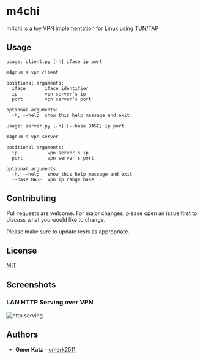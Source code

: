 # m4chi
m4chi is a toy VPN implementation for Linux using TUN/TAP

## Usage

```
usage: client.py [-h] iface ip port

m4gnum's vpn client

positional arguments:
  iface       iface identifier
  ip          vpn server's ip
  port        vpn server's port

optional arguments:
  -h, --help  show this help message and exit
```

```
usage: server.py [-h] [--base BASE] ip port

m4gnum's vpn server

positional arguments:
  ip           vpn server's ip
  port         vpn server's port

optional arguments:
  -h, --help   show this help message and exit
  --base BASE  vpn ip range base
```

## Contributing
Pull requests are welcome. For major changes, please open an issue first to discuss what you would like to change.

Please make sure to update tests as appropriate.

## License
[MIT](https://choosealicense.com/licenses/mit/)

## Screenshots

### LAN HTTP Serving over VPN
![http serving](https://github.com/omerk2511/Sparta/blob/master/assets/1.png?raw=true)

## Authors
- **Omer Katz** - [omerk2511](https://github.com/omerk2511)
